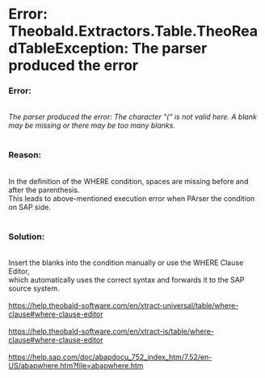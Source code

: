 # Error: Theobald.Extractors.Table.TheoReadTableException:  The parser produced the error

<!--html--><h3>Error:</h3><div style="font-size: 14px;"><br>
</div>
<div style=""><i>The parser produced the error: The character "(" is not valid here. A blank may be missing or there may be too many blanks.</i><br></div>
<div style="font-size: 14px;"><br>
</div><h3>Reason:</h3><div style="font-size: 14px;"><br>
</div>
<div style="font-size: 14px;">In the definition of the WHERE condition, spaces are missing before and after the parenthesis.&nbsp;</div><div style="font-size: 14px;">This leads to above-mentioned execution error when PArser the condition on SAP side.</div>
<div style="font-size: 14px;"><br>
</div><h3>Solution:</h3><div style="font-size: 14px;"><br>
</div>
<div style="">Insert the blanks into the condition manually or use the WHERE Clause Editor,&nbsp;</div><div style="">which automatically uses the correct syntax and forwards it to the SAP source system.<br></div><div style=""><br></div><div style=""><a href="https://help.theobald-software.com/en/xtract-universal/table/where-clause#where-clause-editor" target="_blank" rel="nofollow">https://help.theobald-software.com/en/xtract-universal/table/where-clause#where-clause-editor</a><br></div><div style=""><br></div><div style=""><a href="https://help.theobald-software.com/en/xtract-is/table/where-clause#where-clause-editor" target="_blank" rel="nofollow">https://help.theobald-software.com/en/xtract-is/table/where-clause#where-clause-editor</a><br></div><div style=""><br></div><div style=""><a href="https://help.sap.com/doc/abapdocu_752_index_htm/7.52/en-US/abapwhere.htm?file=abapwhere.htm" target="_blank" rel="nofollow">https://help.sap.com/doc/abapdocu_752_index_htm/7.52/en-US/abapwhere.htm?file=abapwhere.htm</a><br></div>